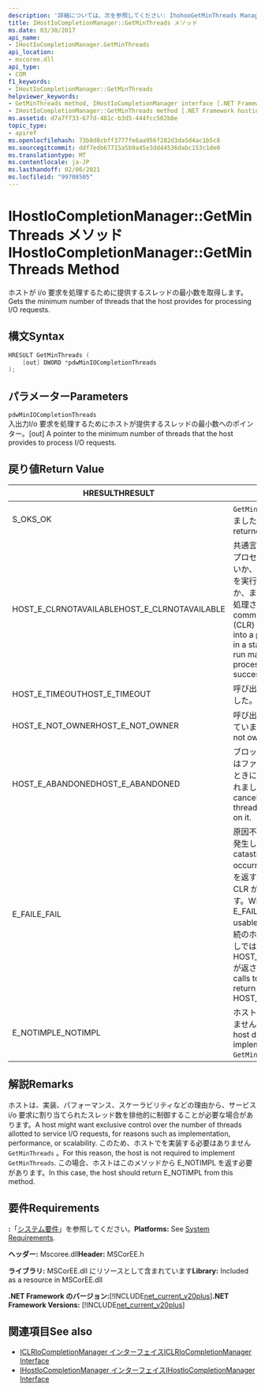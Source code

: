 ```yaml
---
description: '詳細については、次を参照してください: IhohooGetMinThreads Manager:: メソッド'
title: IHostIoCompletionManager::GetMinThreads メソッド
ms.date: 03/30/2017
api_name:
- IHostIoCompletionManager.GetMinThreads
api_location:
- mscoree.dll
api_type:
- COM
f1_keywords:
- IHostIoCompletionManager::GetMinThreads
helpviewer_keywords:
- GetMinThreads method, IHostIoCompletionManager interface [.NET Framework hosting]
- IHostIoCompletionManager::GetMinThreads method [.NET Framework hosting]
ms.assetid: d7a7f733-677d-481c-b3d5-444fcc502b8e
topic_type:
- apiref
ms.openlocfilehash: 73b8d8cbff3777fe6aa956f282d3da5d4ac1b5c8
ms.sourcegitcommit: ddf7edb67715a5b9a45e3dd44536dabc153c1de0
ms.translationtype: MT
ms.contentlocale: ja-JP
ms.lasthandoff: 02/06/2021
ms.locfileid: "99708505"
---
```

# <a name="ihostiocompletionmanagergetminthreads-method"></a><span data-ttu-id="2987f-103">IHostIoCompletionManager::GetMinThreads メソッド</span><span class="sxs-lookup"><span data-stu-id="2987f-103">IHostIoCompletionManager::GetMinThreads Method</span></span>

<span data-ttu-id="2987f-104">ホストが i/o 要求を処理するために提供するスレッドの最小数を取得します。</span><span class="sxs-lookup"><span data-stu-id="2987f-104">Gets the minimum number of threads that the host provides for processing I/O requests.</span></span>  
  
## <a name="syntax"></a><span data-ttu-id="2987f-105">構文</span><span class="sxs-lookup"><span data-stu-id="2987f-105">Syntax</span></span>  
  
```cpp  
HRESULT GetMinThreads (  
    [out] DWORD *pdwMinIOCompletionThreads  
);  
```  
  
## <a name="parameters"></a><span data-ttu-id="2987f-106">パラメーター</span><span class="sxs-lookup"><span data-stu-id="2987f-106">Parameters</span></span>  

 `pdwMinIOCompletionThreads`  
 <span data-ttu-id="2987f-107">入出力I/o 要求を処理するためにホストが提供するスレッドの最小数へのポインター。</span><span class="sxs-lookup"><span data-stu-id="2987f-107">[out] A pointer to the minimum number of threads that the host provides to process I/O requests.</span></span>  
  
## <a name="return-value"></a><span data-ttu-id="2987f-108">戻り値</span><span class="sxs-lookup"><span data-stu-id="2987f-108">Return Value</span></span>  
  
|<span data-ttu-id="2987f-109">HRESULT</span><span class="sxs-lookup"><span data-stu-id="2987f-109">HRESULT</span></span>|<span data-ttu-id="2987f-110">説明</span><span class="sxs-lookup"><span data-stu-id="2987f-110">Description</span></span>|  
|-------------|-----------------|  
|<span data-ttu-id="2987f-111">S_OK</span><span class="sxs-lookup"><span data-stu-id="2987f-111">S_OK</span></span>|<span data-ttu-id="2987f-112">`GetMinThreads` 正常に返されました。</span><span class="sxs-lookup"><span data-stu-id="2987f-112">`GetMinThreads` returned successfully.</span></span>|  
|<span data-ttu-id="2987f-113">HOST_E_CLRNOTAVAILABLE</span><span class="sxs-lookup"><span data-stu-id="2987f-113">HOST_E_CLRNOTAVAILABLE</span></span>|<span data-ttu-id="2987f-114">共通言語ランタイム (CLR) がプロセスに読み込まれていないか、CLR がマネージコードを実行できない状態であるか、または呼び出しが正常に処理されていません。</span><span class="sxs-lookup"><span data-stu-id="2987f-114">The common language runtime (CLR) has not been loaded into a process, or the CLR is in a state in which it cannot run managed code or process the call successfully.</span></span>|  
|<span data-ttu-id="2987f-115">HOST_E_TIMEOUT</span><span class="sxs-lookup"><span data-stu-id="2987f-115">HOST_E_TIMEOUT</span></span>|<span data-ttu-id="2987f-116">呼び出しがタイムアウトしました。</span><span class="sxs-lookup"><span data-stu-id="2987f-116">The call timed out.</span></span>|  
|<span data-ttu-id="2987f-117">HOST_E_NOT_OWNER</span><span class="sxs-lookup"><span data-stu-id="2987f-117">HOST_E_NOT_OWNER</span></span>|<span data-ttu-id="2987f-118">呼び出し元がロックを所有していません。</span><span class="sxs-lookup"><span data-stu-id="2987f-118">The caller does not own the lock.</span></span>|  
|<span data-ttu-id="2987f-119">HOST_E_ABANDONED</span><span class="sxs-lookup"><span data-stu-id="2987f-119">HOST_E_ABANDONED</span></span>|<span data-ttu-id="2987f-120">ブロックされたスレッドまたはファイバーが待機しているときに、イベントが取り消されました。</span><span class="sxs-lookup"><span data-stu-id="2987f-120">An event was canceled while a blocked thread or fiber was waiting on it.</span></span>|  
|<span data-ttu-id="2987f-121">E_FAIL</span><span class="sxs-lookup"><span data-stu-id="2987f-121">E_FAIL</span></span>|<span data-ttu-id="2987f-122">原因不明の致命的なエラーが発生しました。</span><span class="sxs-lookup"><span data-stu-id="2987f-122">An unknown catastrophic failure occurred.</span></span> <span data-ttu-id="2987f-123">メソッドが E_FAIL を返すと、そのプロセス内で CLR が使用できなくなります。</span><span class="sxs-lookup"><span data-stu-id="2987f-123">When a method returns E_FAIL, the CLR is no longer usable within the process.</span></span> <span data-ttu-id="2987f-124">後続のホストメソッドの呼び出しでは HOST_E_CLRNOTAVAILABLE が返されます。</span><span class="sxs-lookup"><span data-stu-id="2987f-124">Subsequent calls to hosting methods return HOST_E_CLRNOTAVAILABLE.</span></span>|  
|<span data-ttu-id="2987f-125">E_NOTIMPL</span><span class="sxs-lookup"><span data-stu-id="2987f-125">E_NOTIMPL</span></span>|<span data-ttu-id="2987f-126">ホストはの実装を提供していません `GetMinThreads` 。</span><span class="sxs-lookup"><span data-stu-id="2987f-126">The host does not provide an implementation of `GetMinThreads`.</span></span>|  
  
## <a name="remarks"></a><span data-ttu-id="2987f-127">解説</span><span class="sxs-lookup"><span data-stu-id="2987f-127">Remarks</span></span>  

 <span data-ttu-id="2987f-128">ホストは、実装、パフォーマンス、スケーラビリティなどの理由から、サービス i/o 要求に割り当てられたスレッド数を排他的に制御することが必要な場合があります。</span><span class="sxs-lookup"><span data-stu-id="2987f-128">A host might want exclusive control over the number of threads allotted to service I/O requests, for reasons such as implementation, performance, or scalability.</span></span> <span data-ttu-id="2987f-129">このため、ホストでを実装する必要はありません `GetMinThreads` 。</span><span class="sxs-lookup"><span data-stu-id="2987f-129">For this reason, the host is not required to implement `GetMinThreads`.</span></span> <span data-ttu-id="2987f-130">この場合、ホストはこのメソッドから E_NOTIMPL を返す必要があります。</span><span class="sxs-lookup"><span data-stu-id="2987f-130">In this case, the host should return E_NOTIMPL from this method.</span></span>  
  
## <a name="requirements"></a><span data-ttu-id="2987f-131">要件</span><span class="sxs-lookup"><span data-stu-id="2987f-131">Requirements</span></span>  

 <span data-ttu-id="2987f-132">**:**「[システム要件](../../get-started/system-requirements.md)」を参照してください。</span><span class="sxs-lookup"><span data-stu-id="2987f-132">**Platforms:** See [System Requirements](../../get-started/system-requirements.md).</span></span>  
  
 <span data-ttu-id="2987f-133">**ヘッダー:** Mscoree.dll</span><span class="sxs-lookup"><span data-stu-id="2987f-133">**Header:** MSCorEE.h</span></span>  
  
 <span data-ttu-id="2987f-134">**ライブラリ:** MSCorEE.dll にリソースとして含まれています</span><span class="sxs-lookup"><span data-stu-id="2987f-134">**Library:** Included as a resource in MSCorEE.dll</span></span>  
  
 <span data-ttu-id="2987f-135">**.NET Framework のバージョン:**[!INCLUDE[net_current_v20plus](../../../../includes/net-current-v20plus-md.md)]</span><span class="sxs-lookup"><span data-stu-id="2987f-135">**.NET Framework Versions:** [!INCLUDE[net_current_v20plus](../../../../includes/net-current-v20plus-md.md)]</span></span>  
  
## <a name="see-also"></a><span data-ttu-id="2987f-136">関連項目</span><span class="sxs-lookup"><span data-stu-id="2987f-136">See also</span></span>

- [<span data-ttu-id="2987f-137">ICLRIoCompletionManager インターフェイス</span><span class="sxs-lookup"><span data-stu-id="2987f-137">ICLRIoCompletionManager Interface</span></span>](iclriocompletionmanager-interface.md)
- [<span data-ttu-id="2987f-138">IHostIoCompletionManager インターフェイス</span><span class="sxs-lookup"><span data-stu-id="2987f-138">IHostIoCompletionManager Interface</span></span>](ihostiocompletionmanager-interface.md)
